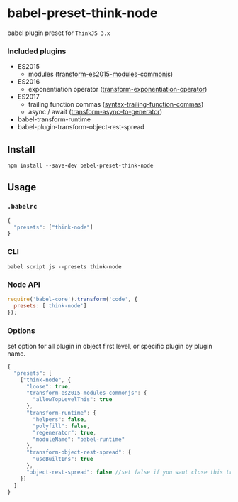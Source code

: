# babel-preset-think-node
babel plugin preset for `ThinkJS 3.x`


### Included plugins

- ES2015
  - modules ([transform-es2015-modules-commonjs](http://babeljs.io/docs/plugins/transform-es2015-modules-commonjs))
- ES2016
  - exponentiation operator ([transform-exponentiation-operator](http://babeljs.io/docs/plugins/transform-exponentiation-operator))
- ES2017
  - trailing function commas ([syntax-trailing-function-commas](http://babeljs.io/docs/plugins/syntax-trailing-function-commas))
  - async / await ([transform-async-to-generator](http://babeljs.io/docs/plugins/transform-async-to-generator))
- babel-transform-runtime
- babel-plugin-transform-object-rest-spread

## Install

```
npm install --save-dev babel-preset-think-node
```

## Usage

### `.babelrc`

```js
{
  "presets": ["think-node"]
}
```
### CLI

```
babel script.js --presets think-node
```

### Node API

```js
require('babel-core').transform('code', {
  presets: ['think-node']
});
```

### Options

set option for all plugin in object first level, or specific plugin by plugin name.

```js
{
  "presets": [
    ["think-node", {
      "loose": true,
      "transform-es2015-modules-commonjs": {
        "allowTopLevelThis": true
      },
      "transform-runtime": {
        "helpers": false,
        "polyfill": false,
        "regenerator": true,
        "moduleName": "babel-runtime"
      },
      "transform-object-rest-spread": {
        "useBuiltIns": true
      },
      "object-rest-spread": false //set false if you want close this transform plugin
    }]
  ]
}
```
